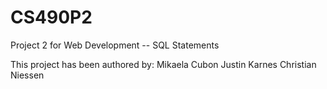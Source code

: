 # CS490P2
Project 2 for Web Development -- SQL Statements

This project has been authored by:
Mikaela Cubon
Justin Karnes
Christian Niessen